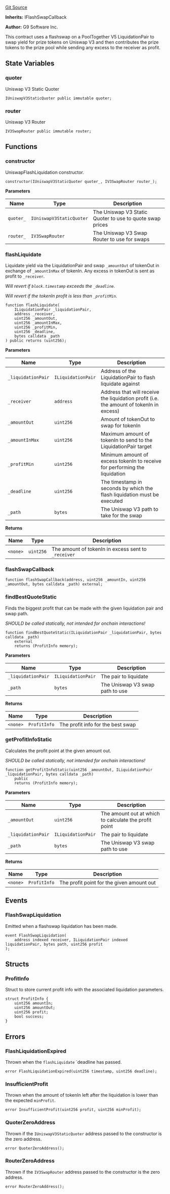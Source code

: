 [Git Source](https://github.com/GenerationSoftware/pt-v5-flash-liquidator/blob/a4c783f12113237b2bd4bcc9e46aafe23ccde1d6/src/UniswapFlashLiquidation.sol)



**Inherits:**
IFlashSwapCallback

**Author:**
G9 Software Inc.

This contract uses a flashswap on a PoolTogether V5 LiquidationPair to swap yield for
prize tokens on Uniswap V3 and then contributes the prize tokens to the prize pool while
sending any excess to the receiver as profit.


## State Variables
### quoter
Uniswap V3 Static Quoter


```solidity
IUniswapV3StaticQuoter public immutable quoter;
```


### router
Uniswap V3 Router


```solidity
IV3SwapRouter public immutable router;
```


## Functions
### constructor

UniswapFlashLiquidation constructor.


```solidity
constructor(IUniswapV3StaticQuoter quoter_, IV3SwapRouter router_);
```
**Parameters**

|Name|Type|Description|
|----|----|-----------|
|`quoter_`|`IUniswapV3StaticQuoter`|The Uniswap V3 Static Quoter to use to quote swap prices|
|`router_`|`IV3SwapRouter`|The Uniswap V3 Swap Router to use for swaps|


### flashLiquidate

Liquidate yield via the LiquidationPair and swap `_amountOut` of tokenOut in exchange of
`_amountInMax` of tokenIn. Any excess in tokenOut is sent as profit to `_receiver`.

*Will revert if `block.timestamp` exceeds the `_deadline`.*

*Will revert if the tokenIn profit is less than `_profitMin`.*


```solidity
function flashLiquidate(
    ILiquidationPair _liquidationPair,
    address _receiver,
    uint256 _amountOut,
    uint256 _amountInMax,
    uint256 _profitMin,
    uint256 _deadline,
    bytes calldata _path
) public returns (uint256);
```
**Parameters**

|Name|Type|Description|
|----|----|-----------|
|`_liquidationPair`|`ILiquidationPair`|Address of the LiquidationPair to flash liquidate against|
|`_receiver`|`address`|Address that will receive the liquidation profit (i.e. the amount of tokenIn in excess)|
|`_amountOut`|`uint256`|Amount of tokenOut to swap for tokenIn|
|`_amountInMax`|`uint256`|Maximum amount of tokenIn to send to the LiquidationPair target|
|`_profitMin`|`uint256`|Minimum amount of excess tokenIn to receive for performing the liquidation|
|`_deadline`|`uint256`|The timestamp in seconds by which the flash liquidation must be executed|
|`_path`|`bytes`|The Uniswap V3 path to take for the swap|

**Returns**

|Name|Type|Description|
|----|----|-----------|
|`<none>`|`uint256`|The amount of tokenIn in excess sent to `_receiver`|


### flashSwapCallback


```solidity
function flashSwapCallback(address, uint256 _amountIn, uint256 _amountOut, bytes calldata _path) external;
```

### findBestQuoteStatic

Finds the biggest profit that can be made with the given liquidation pair and swap path.

*SHOULD be called statically, not intended for onchain interactions!*


```solidity
function findBestQuoteStatic(ILiquidationPair _liquidationPair, bytes calldata _path)
    external
    returns (ProfitInfo memory);
```
**Parameters**

|Name|Type|Description|
|----|----|-----------|
|`_liquidationPair`|`ILiquidationPair`|The pair to liquidate|
|`_path`|`bytes`|The Uniswap V3 swap path to use|

**Returns**

|Name|Type|Description|
|----|----|-----------|
|`<none>`|`ProfitInfo`|The profit info for the best swap|


### getProfitInfoStatic

Calculates the profit point at the given amount out.

*SHOULD be called statically, not intended for onchain interactions!*


```solidity
function getProfitInfoStatic(uint256 _amountOut, ILiquidationPair _liquidationPair, bytes calldata _path)
    public
    returns (ProfitInfo memory);
```
**Parameters**

|Name|Type|Description|
|----|----|-----------|
|`_amountOut`|`uint256`|The amount out at which to calculate the profit point|
|`_liquidationPair`|`ILiquidationPair`|The pair to liquidate|
|`_path`|`bytes`|The Uniswap V3 swap path to use|

**Returns**

|Name|Type|Description|
|----|----|-----------|
|`<none>`|`ProfitInfo`|The profit point for the given amount out|


## Events
### FlashSwapLiquidation
Emitted when a flashswap liquidation has been made.


```solidity
event FlashSwapLiquidation(
    address indexed receiver, ILiquidationPair indexed liquidationPair, bytes path, uint256 profit
);
```

## Structs
### ProfitInfo
Struct to store current profit info with the associated liquidation parameters.


```solidity
struct ProfitInfo {
    uint256 amountIn;
    uint256 amountOut;
    uint256 profit;
    bool success;
}
```

## Errors
### FlashLiquidationExpired
Thrown when the `flashLiquidate` `deadline has passed.


```solidity
error FlashLiquidationExpired(uint256 timestamp, uint256 deadline);
```

### InsufficientProfit
Thrown when the amount of tokenIn left after the liquidation is lower than the expected `minProfit`.


```solidity
error InsufficientProfit(uint256 profit, uint256 minProfit);
```

### QuoterZeroAddress
Thrown if the `IUniswapV3StaticQuoter` address passed to the constructor is the zero address.


```solidity
error QuoterZeroAddress();
```

### RouterZeroAddress
Thrown if the `IV3SwapRouter` address passed to the constructor is the zero address.


```solidity
error RouterZeroAddress();
```

